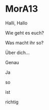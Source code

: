 MorA13
======

Halli, Hallo

Wie geht es euch?

Was macht ihr so?

Über dich...

Genau

Ja

so

ist 

richtig
